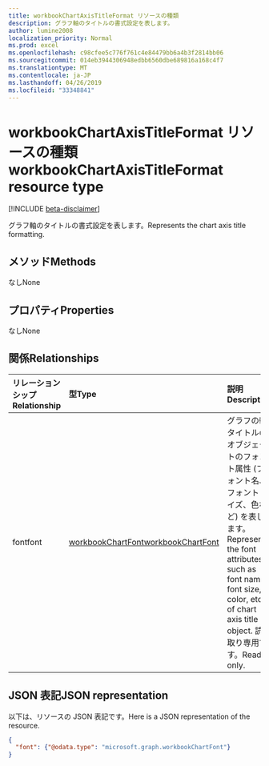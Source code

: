 ```yaml
---
title: workbookChartAxisTitleFormat リソースの種類
description: グラフ軸のタイトルの書式設定を表します。
author: lumine2008
localization_priority: Normal
ms.prod: excel
ms.openlocfilehash: c98cfee5c776f761c4e84479bb6a4b3f2814bb06
ms.sourcegitcommit: 014eb3944306948edbb6560dbe689816a168c4f7
ms.translationtype: MT
ms.contentlocale: ja-JP
ms.lasthandoff: 04/26/2019
ms.locfileid: "33348841"
---
```

# <a name="workbookchartaxistitleformat-resource-type"></a><span data-ttu-id="aba10-103">workbookChartAxisTitleFormat リソースの種類</span><span class="sxs-lookup"><span data-stu-id="aba10-103">workbookChartAxisTitleFormat resource type</span></span>

[!INCLUDE [beta-disclaimer](../../includes/beta-disclaimer.md)]

<span data-ttu-id="aba10-104">グラフ軸のタイトルの書式設定を表します。</span><span class="sxs-lookup"><span data-stu-id="aba10-104">Represents the chart axis title formatting.</span></span>


## <a name="methods"></a><span data-ttu-id="aba10-105">メソッド</span><span class="sxs-lookup"><span data-stu-id="aba10-105">Methods</span></span>
<span data-ttu-id="aba10-106">なし</span><span class="sxs-lookup"><span data-stu-id="aba10-106">None</span></span>

## <a name="properties"></a><span data-ttu-id="aba10-107">プロパティ</span><span class="sxs-lookup"><span data-stu-id="aba10-107">Properties</span></span>
<span data-ttu-id="aba10-108">なし</span><span class="sxs-lookup"><span data-stu-id="aba10-108">None</span></span>

## <a name="relationships"></a><span data-ttu-id="aba10-109">関係</span><span class="sxs-lookup"><span data-stu-id="aba10-109">Relationships</span></span>
| <span data-ttu-id="aba10-110">リレーションシップ</span><span class="sxs-lookup"><span data-stu-id="aba10-110">Relationship</span></span> | <span data-ttu-id="aba10-111">型</span><span class="sxs-lookup"><span data-stu-id="aba10-111">Type</span></span>   |<span data-ttu-id="aba10-112">説明</span><span class="sxs-lookup"><span data-stu-id="aba10-112">Description</span></span>|
|:---------------|:--------|:----------|
|<span data-ttu-id="aba10-113">font</span><span class="sxs-lookup"><span data-stu-id="aba10-113">font</span></span>|[<span data-ttu-id="aba10-114">workbookChartFont</span><span class="sxs-lookup"><span data-stu-id="aba10-114">workbookChartFont</span></span>](workbookchartfont.md)|<span data-ttu-id="aba10-115">グラフの軸タイトルのオブジェクトのフォント属性 (フォント名、フォント サイズ、色など) を表します。</span><span class="sxs-lookup"><span data-stu-id="aba10-115">Represents the font attributes, such as font name, font size, color, etc. of chart axis title object.</span></span> <span data-ttu-id="aba10-116">読み取り専用です。</span><span class="sxs-lookup"><span data-stu-id="aba10-116">Read-only.</span></span>|

## <a name="json-representation"></a><span data-ttu-id="aba10-117">JSON 表記</span><span class="sxs-lookup"><span data-stu-id="aba10-117">JSON representation</span></span>

<span data-ttu-id="aba10-118">以下は、リソースの JSON 表記です。</span><span class="sxs-lookup"><span data-stu-id="aba10-118">Here is a JSON representation of the resource.</span></span>

<!--{
  "blockType": "resource",
  "optionalProperties": [
    "font"
    ],
  "baseType": "microsoft.graph.entity",
  "@odata.type": "microsoft.graph.workbookChartAxisTitleFormat"
}-->

```json
{
  "font": {"@odata.type": "microsoft.graph.workbookChartFont"}
}
```

<!-- uuid: 8fcb5dbc-d5aa-4681-8e31-b001d5168d79
2015-10-25 14:57:30 UTC -->
<!--
{
  "type": "#page.annotation",
  "description": "ChartAxisTitleFormat resource",
  "keywords": "",
  "section": "documentation",
  "tocPath": "",
  "suppressions": []
}
-->
